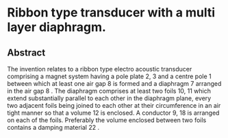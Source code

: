 # Ribbon type transducer with a multi layer diaphragm.

## Abstract
The invention relates to a ribbon type electro acoustic transducer comprising a magnet system having a pole plate 2, 3 and a centre pole 1 between which at least one air gap 8 is formed and a diaphragm 7 arranged in the air gap 8 . The diaphragm comprises at least two foils 10, 11 which extend substantially parallel to each other in the diaphragm plane, every two adjacent foils being joined to each other at their circumference in an air tight manner so that a volume 12 is enclosed. A conductor 9, 18 is arranged on each of the foils. Preferably the volume enclosed between two foils contains a damping material 22 .
